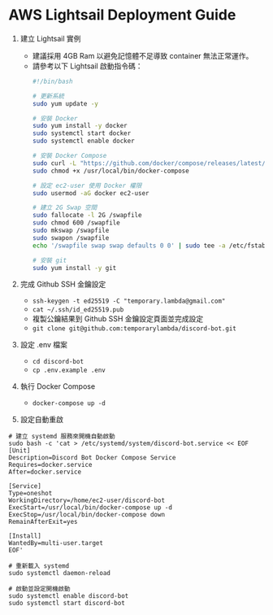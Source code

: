 # AWS Lightsail Deployment Guide

1. 建立 Lightsail 實例 
    - 建議採用 4GB Ram 以避免記憶體不足導致 container 無法正常運作。
    - 請參考以下 Lightsail 啟動指令碼：
        ```bash
        #!/bin/bash

        # 更新系統
        sudo yum update -y

        # 安裝 Docker
        sudo yum install -y docker
        sudo systemctl start docker
        sudo systemctl enable docker

        # 安裝 Docker Compose
        sudo curl -L "https://github.com/docker/compose/releases/latest/download/docker-compose-$(uname -s)-$(uname -m)" -o /usr/local/bin/docker-compose
        sudo chmod +x /usr/local/bin/docker-compose

        # 設定 ec2-user 使用 Docker 權限
        sudo usermod -aG docker ec2-user

        # 建立 2G Swap 空間
        sudo fallocate -l 2G /swapfile
        sudo chmod 600 /swapfile
        sudo mkswap /swapfile
        sudo swapon /swapfile
        echo '/swapfile swap swap defaults 0 0' | sudo tee -a /etc/fstab

        # 安裝 git
        sudo yum install -y git
        ```
2. 完成 Github SSH 金鑰設定
    - `ssh-keygen -t ed25519 -C "temporary.lambda@gmail.com"`
    - `cat ~/.ssh/id_ed25519.pub`
    - 複製公鑰結果到 Github SSH 金鑰設定頁面並完成設定
    - `git clone git@github.com:temporarylambda/discord-bot.git`

3. 設定 .env 檔案
    - `cd discord-bot`
    - `cp .env.example .env`

4. 執行 Docker Compose
    - `docker-compose up -d`

5. 設定自動重啟 

```
# 建立 systemd 服務來開機自動啟動
sudo bash -c 'cat > /etc/systemd/system/discord-bot.service << EOF
[Unit]
Description=Discord Bot Docker Compose Service
Requires=docker.service
After=docker.service

[Service]
Type=oneshot
WorkingDirectory=/home/ec2-user/discord-bot
ExecStart=/usr/local/bin/docker-compose up -d
ExecStop=/usr/local/bin/docker-compose down
RemainAfterExit=yes

[Install]
WantedBy=multi-user.target
EOF'

# 重新載入 systemd
sudo systemctl daemon-reload

# 啟動並設定開機啟動
sudo systemctl enable discord-bot
sudo systemctl start discord-bot
```